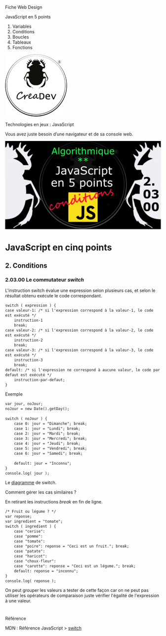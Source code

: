 Fiche Web Design

JavaScript en 5 points
1.  Variables
2.  Conditions
3.  Boucles
4.  Tableaux
5.  Fonctions

[![CreaDev](../images/logo-creadev-210207-R-200.png)](http://www.creadev.ninja/)

Technologies en jeux : JavaScript

Vous avez juste besoin d’une navigateur et de sa console web.

[![Le modulo en JavaScript](../images/JS-en-5-pts-02-03-00_switch.png)](https://www.youtube.com/watch?v=W9KlTvff32s)

# JavaScript en cinq points
## 2. Conditions
### 2.03.00 Le commutateur *switch*

L'instruction switch évalue une expression selon plusieurs cas, et selon le résultat obtenu exécute le code correspondant. 


	switch ( expression ) {
	case valeur-1: /* si l'expression correspond à la valeur-1, le code est exécuté */
		instruction-1
		break;
	case valeur-2: /* si l'expression correspond à la valeur-2, le code est exécuté */
		instruction-2
		break;
	case valeur-3: /* si l'expression correspond à la valeur-3, le code est exécuté */
		instruction-3
		break;
	default: /* si l'expression ne correspond à aucune valeur, le code par defaut est exécuté */
		instruction-par-defaut;
	}

Exemple

	var jour, noJour;
	noJour = new Date().getDay();

	switch ( noJour ) {
		case 0: jour = "Dimanche"; break;
		case 1: jour = "Lundi"; break;
		case 2: jour = "Mardi"; break;
		case 3: jour = "Mercredi"; break;
		case 4: jour = "Jeudi"; break;
		case 5: jour = "Vendredi"; break;
		case 6: jour = "Samedi"; break;
		
		default: jour = "Inconnu";
	}
	console.log( jour );

Le [diagramme](Diagram-switch-1-corr.png) de switch.

Comment gérer les cas similaires ?

En retirant les instructions *break* en fin de ligne.

	/* Fruit ou légume ? */
	var reponse;
	var ingredient = "tomate";
	switch ( ingredient ) {
		case "cerise":
		case "pomme":
		case "tomate": 
		case "poire": reponse = "Ceci est un fruit."; break;
		case "patate":
		case "haricot":
		case "choux-fleur":
		case "carotte": reponse = "Ceci est un légume."; break;
		default: reponse = "inconnu"; 
	}
	console.log( reponse );

On peut grouper les valeurs a tester de cette façon car on ne peut pas utiliser les opérateurs de comparaison juste vérifier l'égalité de l'expression à une valeur. 

#
Référence

MDN : Référence JavaScript > [switch](https://developer.mozilla.org/fr/docs/Web/JavaScript/Reference/Statements/switch)